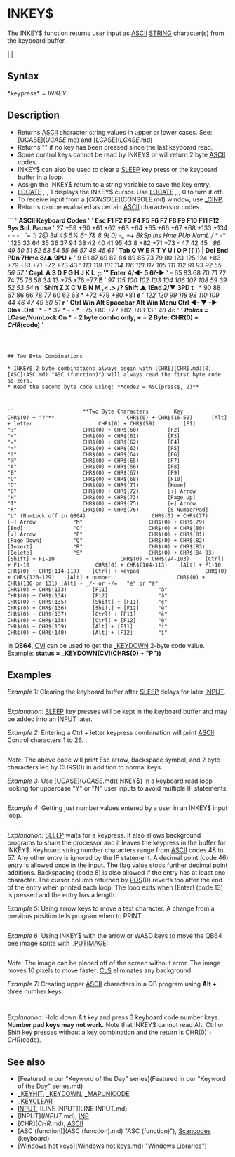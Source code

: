 # INKEY$

The INKEY$ function returns user input as [ASCII](ASCII.md) [STRING](STRING.md) character(s) from the keyboard buffer.

  

|  |

## Syntax

*keypress$* = INKEY$
  

## Description

* Returns [ASCII](ASCII.md) character string values in upper or lower cases. See: [UCASE$](UCASE$.md) and [LCASE$](LCASE$.md)
* Returns "" if no key has been pressed since the last keyboard read.
* Some control keys cannot be read by INKEY$ or will return 2 byte [ASCII](ASCII.md) codes.
* INKEY$ can also be used to clear a [SLEEP](SLEEP.md) key press or the keyboard buffer in a loop.
* Assign the INKEY$ return to a string variable to save the key entry.
* [LOCATE](LOCATE.md) , , 1 displays the INKEY$ cursor. Use [LOCATE](LOCATE.md) , , 0 to turn it off.
* To receive input from a [$CONSOLE]($CONSOLE.md) window, use [_CINP](_CINP.md).
* Returns can be evaluated as certain [ASCII](ASCII.md) characters or codes.

``` '                                **ASCII Keyboard Codes** ' '  **Esc  F1  F2  F3  F4  F5  F6  F7  F8  F9  F10  F11  F12  Sys ScL Pause** '   27 +59 +60 +61 +62 +63 +64 +65 +66 +67 +68  +133 +134   -   -    - '  **`~  1!  2@  3#  4$  5%  6^  7&  8*  9(  0) -_ =+ BkSp   Ins Hme PUp   NumL  /   *    -** '  126 33  64  35  36  37  94  38  42  40  41 95 43   8    +82 +71 +73    -    47  42   45 '  *96 49  50  51  52  53  54  55  56  57  48 45 61* '  **Tab Q   W   E   R   T   Y   U   I   O   P  [{  ]}  \|   Del End PDn   7Hme 8/▲  9PU  +**  '   9  81  87  69  82  84  89  85  73  79  80 123 125 124  +83 +79 +81   +71  +72  +73  43 '  *113 119 101 114 116 121 117 105 111 112  91  93  92                 55   56   57*  '  **CapL  A   S   D   F   G   H   J   K   L   ;:  '" Enter                4/◄-  5   6/-►** '    -   65  83  68  70  71  72  74  75  76  58  34  13                  +75  +76  +77  **E** '  *97 115 100 102 103 104 106 107 108  59  39                       52   53   54*  **n** '  **Shift  Z   X   C   V   B   N   M   ,<  .>  /?    Shift       ▲        1End 2/▼  3PD  t** '    *    90  88  67  86  66  78  77  60  62  63      *        +72       +79  +80  +81  **e** '  *122 120  99 118  98 110 109  44  46  47                          49   50   51*  **r** '  **Ctrl Win Alt       Spacebar          Alt Win Menu Ctrl   ◄-  ▼   -►   0Ins     .Del**  '   *    -   *           32              *   -   -    *    +75 +80 +77   +82       +83  13 '                                                                     *48        46* ' '   ***Italics* = LCase/NumLock On  * = 2 byte combo only,  + = 2 Byte: CHR$(0) + CHR$(code)** '  
```

  

## Two Byte Combinations

* INKEY$ 2 byte combinations always begin with [CHR$](CHR$.md)(0). [ASC](ASC.md) "ASC (function)") will always read the first byte code as zero.
* Read the second byte code using: **code2 = ASC(press$, 2)**

  

```                     **Two Byte Characters        Key                 CHR$(0) + "?"**                       CHR$(0) + CHR$(16-50)      [Alt] + letter                     CHR$(0) + CHR$(59)         [F1]                 ";"                     CHR$(0) + CHR$(60)         [F2]                 "<"                     CHR$(0) + CHR$(61)         [F3]                 "="                     CHR$(0) + CHR$(62)         [F4]                 ">"                     CHR$(0) + CHR$(63)         [F5]                 "?"                     CHR$(0) + CHR$(64)         [F6]                 "@"                     CHR$(0) + CHR$(65)         [F7]                 "A"                     CHR$(0) + CHR$(66)         [F8]                 "B"                     CHR$(0) + CHR$(67)         [F9]                 "C"                     CHR$(0) + CHR$(68)         [F10]                "D"                     CHR$(0) + CHR$(71)         [Home]               "G"                     CHR$(0) + CHR$(72)         [↑] Arrow            "H"                     CHR$(0) + CHR$(73)         [Page Up]            "I"                     CHR$(0) + CHR$(75)         [←] Arrow            "K"                     CHR$(0) + CHR$(76)         [5 NumberPad]        "L" (NumLock off in QB64)                     CHR$(0) + CHR$(77)         [→] Arrow            "M"                     CHR$(0) + CHR$(79)         [End]                "O"                     CHR$(0) + CHR$(80)         [↓] Arrow            "P"                     CHR$(0) + CHR$(81)         [Page Down]          "Q"                     CHR$(0) + CHR$(82)         [Insert]             "R"                     CHR$(0) + CHR$(83)         [Delete]             "S"                     CHR$(0) + CHR$(84-93)      [Shift] + F1-10                     CHR$(0) + CHR$(94-103)     [Ctrl] + F1-10                     CHR$(0) + CHR$(104-113)    [Alt] + F1-10                     CHR$(0) + CHR$(114-119)    [Ctrl] + keypad                     CHR$(0) + CHR$(120-129)    [Alt] + number                     CHR$(0) + CHR$(130 or 131) [Alt] + _/- or +/=   "é" or "â"                     CHR$(0) + CHR$(133)        [F11]                "à"                     CHR$(0) + CHR$(134)        [F12]                "å"                     CHR$(0) + CHR$(135)        [Shift] + [F11]      "ç"                     CHR$(0) + CHR$(136)        [Shift] + [F12]      "ê"                     CHR$(0) + CHR$(137)        [Ctrl] + [F11]       "ë"                     CHR$(0) + CHR$(138)        [Ctrl] + [F12]       "è"                     CHR$(0) + CHR$(139)        [Alt] + [F11]        "ï"                     CHR$(0) + CHR$(140)        [Alt] + [F12]        "î"  
```

In **QB64**, [CVI](CVI.md) can be used to get the [_KEYDOWN](_KEYDOWN.md) 2-byte code value. Example: **status = _KEYDOWN(CVI(CHR$(0) + "P"))**
  

## Examples

*Example 1:* Clearing the keyboard buffer after [SLEEP](SLEEP.md) delays for later [INPUT](INPUT.md).

``` [PRINT](PRINT.md) "Press any keyboard typing key to end SLEEP" [SLEEP](SLEEP.md) [DO](DO.md): K$ = INKEY$: [PRINT](PRINT.md) K$: [LOOP](LOOP.md) [UNTIL](UNTIL.md) K$ = ""  
```

*Explanation:* [SLEEP](SLEEP.md) key presses will be kept in the keyboard buffer and may be added into an [INPUT](INPUT.md) later.
  

*Example 2:* Entering a Ctrl + letter keypress combination will print [ASCII](ASCII.md) Control characters 1 to 26. .

``` DO     K$ = INKEY$     [IF](IF.md) K$ <> "" [THEN](THEN.md) [PRINT](PRINT.md) K$; " "; [LOOP](LOOP.md) [UNTIL](UNTIL.md) K$ = [CHR$](CHR$.md)(27) 'Esc key exit  
```

*Note:* The above code will print Esc arrow, Backspace symbol, and 2 byte characters led by CHR$(0) in addition to normal keys.
  

*Example 3:* Use [UCASE$](UCASE$.md)(INKEY$) in a keyboard read loop looking for uppercase "Y" or "N" user inputs to avoid multiple IF statements.

``` [DO](DO.md)   [PRINT](PRINT.md) "Do you want to continue? (Y/N): ";  'semicolon saves position for user entry   [DO](DO.md): K$ = [UCASE$](UCASE$.md)(INKEY$) 'change any user key press to uppercase   [LOOP](LOOP.md) [UNTIL](UNTIL.md) K$ = "Y" [OR](OR.md) "OR (boolean)") K$ = "N"   [PRINT](PRINT.md) K$  'print valid user entry   [IF](IF.md) K$ = "N" [THEN](THEN.md) [END](END.md) [LOOP](LOOP.md)  
```

  

*Example 4:* Getting just number values entered by a user in an INKEY$ input loop.

``` [LOCATE](LOCATE.md) 10, 10: [PRINT](PRINT.md) "Enter a number value: "; [DO](DO.md): [SLEEP](SLEEP.md)   K$ = INKEY$   [IF](IF.md) K$ >= [CHR$](CHR$.md)(48) [AND](AND.md) "AND (boolean)") K$ <= [CHR$](CHR$.md)(57) [THEN](THEN.md) entry$ = entry$ + K$ ' numbers only   L = [LEN](LEN.md)(entry$) ' check entry length for possible backspace   [IF](IF.md) K$ = [CHR$](CHR$.md)(46) [AND](AND.md) "AND (boolean)") flag = 0 [THEN](THEN.md) entry$ = entry$ + K$: flag = 1: mark = L ' decimal point   [IF](IF.md) K$ = [CHR$](CHR$.md)(8) [AND](AND.md) "AND (boolean)") L > 0 [THEN](THEN.md) ' backspace pressed and entry has a length     entry$ = [MID$](MID$.md) "MID$ (function)")(entry$, 1, L - 1) ' remove one character from entry$     [IF](IF.md) [LEN](LEN.md)(entry$) < mark [THEN](THEN.md) flag = 0 ' allow decimal point entry if other was removed.     [LOCATE](LOCATE.md) [CSRLIN](CSRLIN.md), [POS](POS.md)(0) - 1: [PRINT](PRINT.md) [SPACE$](SPACE$.md)(1); ' remove end character from screen   [END IF](END IF.md)   [LOCATE](LOCATE.md) 10, 32: [PRINT](PRINT.md) entry$; ' display entry to user (semicolon required for correct [POS](POS.md)) [LOOP](LOOP.md) [UNTIL](UNTIL.md) K$ = [CHR$](CHR$.md)(13) [AND](AND.md) "AND (boolean)") L > 0 'assures something is entered  
```

*Explanation:* [SLEEP](SLEEP.md) waits for a keypress. It also allows background programs to share the processor and it leaves the keypress in the buffer for INKEY$. Keyboard string number characters range from [ASCII](ASCII.md) codes 48 to 57. Any other entry is ignored by the IF statement. A decimal point (code 46) entry is allowed once in the input. The flag value stops further decimal point additions. Backspacing (code 8) is also allowed if the entry has at least one character. The cursor column returned by [POS](POS.md)(0) reverts too after the end of the entry when printed each loop. The loop exits when [Enter] (code 13) is pressed and the entry has a length.
  

*Example 5:* Using arrow keys to move a text character. A change from a previous position tells program when to PRINT:

``` movey = 1: movex = 1 'text coordinates can never be 0 at$ = "@"  'text sprite could be almost any ASCII character [LOCATE](LOCATE.md) movey, movex: [PRINT](PRINT.md) at$; DO     px = movex: py = movey 'previous positions     B$ = INKEY$     [IF](IF.md) B$ = [CHR$](CHR$.md)(0) + [CHR$](CHR$.md)(72) [AND](AND.md) "AND (boolean)") movey > 1 [THEN](THEN.md) movey = movey - 1 'rows 1 to 23 only     [IF](IF.md) B$ = [CHR$](CHR$.md)(0) + [CHR$](CHR$.md)(80) [AND](AND.md) "AND (boolean)") movey < 23 [THEN](THEN.md) movey = movey + 1     [IF](IF.md) B$ = [CHR$](CHR$.md)(0) + [CHR$](CHR$.md)(75) [AND](AND.md) "AND (boolean)") movex > 1 [THEN](THEN.md) movex = movex - 1 'columns 1 to 80 only     [IF](IF.md) B$ = [CHR$](CHR$.md)(0) + [CHR$](CHR$.md)(77) [AND](AND.md) "AND (boolean)") movex < 80 [THEN](THEN.md) movex = movex + 1      [IF](IF.md) px <> movex [OR](OR.md) "OR (boolean)") py <> movey [THEN](THEN.md) 'only changes when needed         [LOCATE](LOCATE.md) py, px: [PRINT](PRINT.md) [SPACE$](SPACE$.md)(1); 'erase old sprite         [LOCATE](LOCATE.md) movey, movex: [PRINT](PRINT.md) at$; 'show new position     [END IF](END IF.md) [LOOP](LOOP.md) [UNTIL](UNTIL.md) B$ = [CHR$](CHR$.md)(27) 'ESCape key exit [END](END.md)  
```

  

*Example 6:* Using INKEY$ with the arrow or WASD keys to move the QB64 bee image sprite with [_PUTIMAGE](_PUTIMAGE.md):

``` [DIM](DIM.md) image [AS](AS.md) [LONG](LONG.md) [DIM](DIM.md) x [AS](AS.md) [INTEGER](INTEGER.md) [DIM](DIM.md) y [AS](AS.md) [INTEGER](INTEGER.md) [DIM](DIM.md) Keypress [AS](AS.md) [STRING](STRING.md)  [SCREEN](SCREEN.md) [_NEWIMAGE](_NEWIMAGE.md)(800, 600, 32)  x = 0 y = 0 image = [_LOADIMAGE](_LOADIMAGE.md)("QB64bee.png") 'Here I actually used the QB64 icon  DO   [_PUTIMAGE](_PUTIMAGE.md) (x, y), image   DO     Keypress = [UCASE$](UCASE$.md)(INKEY$)     ' ***** The following line detects the arrow keys *****     [IF](IF.md) [LEN](LEN.md)(Keypress) > 1 [THEN](THEN.md) Keypress = [RIGHT$](RIGHT$.md)(Keypress, 1)   [LOOP](LOOP.md) [UNTIL](UNTIL.md) Keypress > ""    [CLS](CLS.md) ' blank screen after valid key press to avoid smearing image on page    [SELECT CASE](SELECT CASE.md) Keypress     [CASE](CASE.md) "W", "H": y = y - 10 'Up     [CASE](CASE.md) "A", "K": x = x - 10 'Left     [CASE](CASE.md) "S", "P": y = y + 10 'Down     [CASE](CASE.md) "D", "M": x = x + 10 'Right     [CASE](CASE.md) "Q", [CHR$](CHR$.md)(27): [END](END.md) 'Q or Esc Ends prog.   [END SELECT](END SELECT.md)   [_PUTIMAGE](_PUTIMAGE.md) (x, y), image [LOOP](LOOP.md)  
```

*Note:* The image can be placed off of the screen without error. The image moves 10 pixels to move faster. [CLS](CLS.md) eliminates any background.
  

*Example 7:* Creating upper [ASCII](ASCII.md) characters in a QB program using **Alt +** three number keys:

``` DO     A$ = "": [WHILE](WHILE.md) A$ = "": A$ = INKEY$: [WEND](WEND.md)     [IF](IF.md) [LEN](LEN.md)(A$) = 2 [THEN](THEN.md) '2 byte INKEY$ return         B$ = [RIGHT$](RIGHT$.md)(A$, 1)  'read second byte         b% = [ASC](ASC.md) "ASC (function)")(B$)        'read second byte code         [IF](IF.md) b% > 119 [AND](AND.md) "AND (boolean)") b% < 130 [THEN](THEN.md) ' Alt + number codes only            C% = b% - 119  ' convert to actual number            [IF](IF.md) C% > 9 [THEN](THEN.md) C% = 0            num$ = num$ + [LTRIM$](LTRIM$.md)([STR$](STR$.md)(C%))         [END IF](END IF.md)     [END IF](END IF.md) [LOOP](LOOP.md) [UNTIL](UNTIL.md) [LEN](LEN.md)(num$) = 3  ' 3 digit codes only  [PRINT](PRINT.md) num$ [PRINT](PRINT.md) [CHR$](CHR$.md)([VAL](VAL.md)(num$)  
```

```  155 ¢  
```

*Explanation:* Hold down Alt key and press 3 keyboard code number keys. **Number pad keys may not work.** Note that INKEY$ cannot read Alt, Ctrl or Shift key presses without a key combination and the return is CHR$(0) + CHR$(code).
  

## See also

* [Featured in our "Keyword of the Day" series](Featured in our "Keyword of the Day" series.md)
* [_KEYHIT](_KEYHIT.md), [_KEYDOWN](_KEYDOWN.md), [_MAPUNICODE](_MAPUNICODE.md)
* [_KEYCLEAR](_KEYCLEAR.md)
* [INPUT](INPUT.md), [LINE INPUT](LINE INPUT.md)
* [INPUT$](INPUT$.md), [INP](INP.md)
* [CHR$](CHR$.md), [ASCII](ASCII.md)
* [ASC (function)](ASC (function).md) "ASC (function)"), [Scancodes](Scancodes.md) (keyboard)
* [Windows hot keys](Windows hot keys.md) "Windows Libraries")

  
